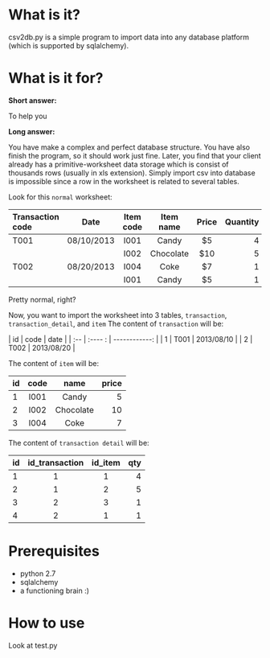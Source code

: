What is it?
===========

csv2db.py is a simple program to import data into any database platform (which is supported by sqlalchemy).

What is it for?
===============

__Short answer:__

To help you

__Long answer:__ 

You have make a complex and perfect database structure. You have also finish the program, so it should work just fine. Later, you find that your client already has a primitive-worksheet data storage which is consist of thousands rows (usually in xls extension). Simply import csv into database is impossible since a row in the worksheet is related to several tables.

Look for this `normal` worksheet: 

| Transaction code  | Date          | Item code     | Item name     | Price        | Quantity     |
| :---------------- | :-----------: | :-----------: | :-----------: | :----------: | -----------: |
| T001              | 08/10/2013    | I001          | Candy         | $5           | 4            |
|                   |               | I002          | Chocolate     | $10          | 5            |
| T002              | 08/20/2013    | I004          | Coke          | $7           | 1            |
|                   |               | I001          | Candy         | $5           | 1            |


Pretty normal, right?

Now, you want to import the worksheet into 3 tables, `transaction`, `transaction_detail`, and `item`
The content of `transaction` will be:

| id  | code    | date          |
| :-- | :---- : | ------------: |
| 1   | T001    | 2013/08/10    |
| 2   | T002    | 2013/08/20    |

The content of `item` will be:

| id  | code     | name          | price       |
| :-- | :------: | :-----------: | ----------: |
| 1   | I001     | Candy         | 5           |
| 2   | I002     | Chocolate     | 10          |
| 3   | I004     | Coke          | 7           |

The content of `transaction detail` will be:

| id  | id_transaction   | id_item     | qty     |
| :-- | :--------------: | :---------: | ------: |
| 1   | 1                | 1           | 4       |
| 2   | 1                | 2           | 5       |
| 3   | 2                | 3           | 1       |
| 4   | 2                | 1           | 1       |



Prerequisites
=============

* python 2.7
* sqlalchemy
* a functioning brain :)

How to use
==========

Look at test.py